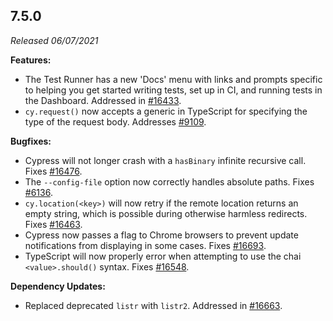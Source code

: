 ## 7.5.0

_Released 06/07/2021_

**Features:**

- The Test Runner has a new 'Docs' menu with links and prompts specific to
  helping you get started writing tests, set up in CI, and running tests in the
  Dashboard. Addressed in
  [#16433](https://github.com/cypress-io/cypress/pull/16433).
- `cy.request()` now accepts a generic in TypeScript for specifying the type of
  the request body. Addresses
  [#9109](https://github.com/cypress-io/cypress/issues/9109).

**Bugfixes:**

- Cypress will not longer crash with a `hasBinary` infinite recursive call.
  Fixes [#16476](https://github.com/cypress-io/cypress/issues/16476).
- The `--config-file` option now correctly handles absolute paths. Fixes
  [#6136](https://github.com/cypress-io/cypress/issues/6136).
- `cy.location(<key>)` will now retry if the remote location returns an empty
  string, which is possible during otherwise harmless redirects. Fixes
  [#16463](https://github.com/cypress-io/cypress/issues/16463).
- Cypress now passes a flag to Chrome browsers to prevent update notifications
  from displaying in some cases. Fixes
  [#16693](https://github.com/cypress-io/cypress/issues/16693).
- TypeScript will now properly error when attempting to use the chai
  `<value>.should()` syntax. Fixes
  [#16548](https://github.com/cypress-io/cypress/issues/16548).

**Dependency Updates:**

- Replaced deprecated `listr` with `listr2`. Addressed in
  [#16663](https://github.com/cypress-io/cypress/pull/16663).
